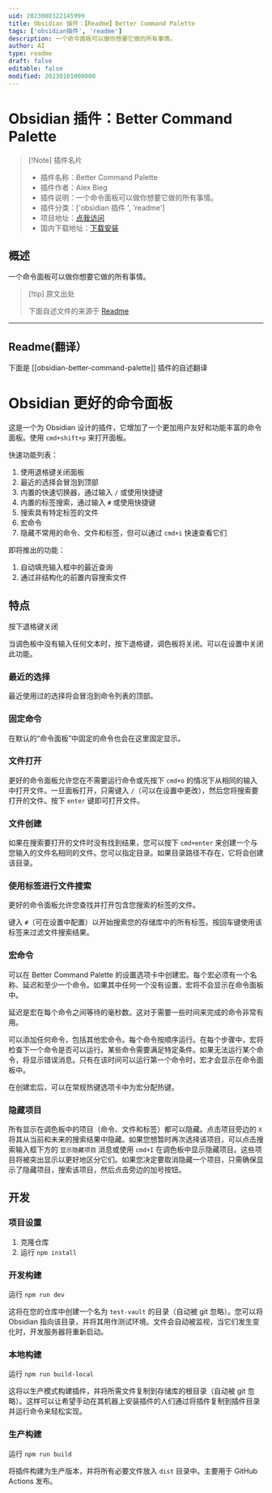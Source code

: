 ```yaml
---
uid: 2023080322145999
title: Obsidian 插件：【Readme】Better Command Palette
tags: ['obsidian插件', 'readme']
description: 一个命令面板可以做你想要它做的所有事情。
author: AI
type: readme
draft: false
editable: false
modified: 20230101000000
---
```


# Obsidian 插件：Better Command Palette

> [!Note] 插件名片
> - 插件名称：Better Command Palette
> - 插件作者：Alex Bieg
> - 插件说明：一个命令面板可以做你想要它做的所有事情。
> - 插件分类：['obsidian 插件 ', 'readme']
> - 项目地址：[点我访问](https://github.com/AlexBieg/obsidian-better-command-palette)
> - 国内下载地址：[下载安装](https://pkmer.cn/products/plugin/pluginMarket/?obsidian-better-command-palette)

## 概述

一个命令面板可以做你想要它做的所有事情。

> [!tip] 原文出处
>
>下面自述文件的来源于 [Readme](https://ghproxy.net/https://raw.githubusercontent.com/AlexBieg/obsidian-better-command-palette/master/README.md)
>

---

## Readme(翻译）

下面是 [[obsidian-better-command-palette]] 插件的自述翻译

# Obsidian 更好的命令面板

这是一个为 Obsidian 设计的插件，它增加了一个更加用户友好和功能丰富的命令面板。使用 `cmd+shift+p` 来打开面板。

快速功能列表：

1. 使用退格键关闭面板
2. 最近的选择会冒泡到顶部
3. 内置的快速切换器，通过输入 `/` 或使用快捷键
4. 内置的标签搜索，通过输入 `#` 或使用快捷键
5. 搜索具有特定标签的文件
6. 宏命令
7. 隐藏不常用的命令、文件和标签，但可以通过 `cmd+i` 快速查看它们

即将推出的功能：

1. 自动填充输入框中的最近查询
2. 通过非结构化的前置内容搜索文件

## 特点

按下退格键关闭

当调色板中没有输入任何文本时，按下退格键，调色板将关闭。可以在设置中关闭此功能。

### 最近的选择

最近使用过的选择将会冒泡到命令列表的顶部。

### 固定命令

在默认的“命令面板”中固定的命令也会在这里固定显示。

### 文件打开

更好的命令面板允许您在不需要运行命令或先按下 `cmd+o` 的情况下从相同的输入中打开文件。一旦面板打开，只需键入 `/`（可以在设置中更改），然后您将搜索要打开的文件。按下 `enter` 键即可打开文件。

### 文件创建

如果在搜索要打开的文件时没有找到结果，您可以按下 `cmd+enter` 来创建一个与您输入的文件名相同的文件。您可以指定目录。如果目录路径不存在，它将会创建该目录。

### 使用标签进行文件搜索

更好的命令面板允许您查找并打开包含您搜索的标签的文件。

键入 `#`（可在设置中配置）以开始搜索您的存储库中的所有标签。按回车键使用该标签来过滤文件搜索结果。

### 宏命令

可以在 Better Command Palette 的设置选项卡中创建宏。每个宏必须有一个名称、延迟和至少一个命令。如果其中任何一个没有设置，宏将不会显示在命令面板中。

延迟是宏在每个命令之间等待的毫秒数。这对于需要一些时间来完成的命令非常有用。

可以添加任何命令，包括其他宏命令。每个命令按顺序运行。在每个步骤中，宏将检查下一个命令是否可以运行。某些命令需要满足特定条件。如果无法运行某个命令，将显示错误消息。只有在该时间可以运行第一个命令时，宏才会显示在命令面板中。

在创建宏后，可以在常规热键选项卡中为宏分配热键。

### 隐藏项目

所有显示在调色板中的项目（命令、文件和标签）都可以隐藏。点击项目旁边的 `X` 将其从当前和未来的搜索结果中隐藏。如果您想暂时再次选择该项目，可以点击搜索输入框下方的 `显示隐藏项目` 消息或使用 `cmd+I` 在调色板中显示隐藏项目。这些项目将被突出显示以更好地区分它们。如果您决定要取消隐藏一个项目，只需确保显示了隐藏项目，搜索该项目，然后点击旁边的加号按钮。

## 开发

### 项目设置

1. 克隆仓库
2. 运行 `npm install`

### 开发构建

运行 `npm run dev`

这将在您的仓库中创建一个名为 `test-vault` 的目录（自动被 git 忽略）。您可以将 Obsidian 指向该目录，并将其用作测试环境。文件会自动被监视，当它们发生变化时，开发服务器将重新启动。

### 本地构建

运行 `npm run build-local`

这将以生产模式构建插件，并将所需文件复制到存储库的根目录（自动被 git 忽略）。这样可以让希望手动在其机器上安装插件的人们通过将插件复制到插件目录并运行命令来轻松实现。

### 生产构建

运行 `npm run build`

将插件构建为生产版本，并将所有必要文件放入 `dist` 目录中。主要用于 GitHub Actions 发布。
